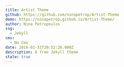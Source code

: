 ```yaml
---
title: Artist Theme
github: https://github.com/ninapetrop/Artist-Theme
demo: https://ninapetrop.github.io/Artist-Theme/
author: Nina Petropoulos
ssg:
  - Jekyll
cms:
  - No Cms
date: 2016-01-31T20:52:26.000Z
description: A free Jekyll theme
stale: true
---
```

